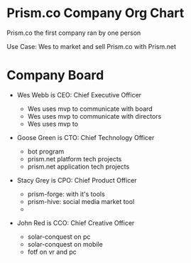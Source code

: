 # Prism.co Company Org Chart

Prism.co the first company ran by one person

Use Case: Wes to market and sell Prism.co with Prism.net

# Company Board
- Wes Webb is CEO: Chief Executive Officer
    - Wes uses mvp to communicate with board
    - Wes uses mvp to communicate with directors
    - Wes uses mvp to
- Goose Green is CTO: Chief Technology Officer
  - bot program
  - prism.net platform tech projects
  - prism.net application tech projects
- Stacy Grey is CPO: Chief Product Officer
  - prism-forge: with it's tools
  - prism-hive: social media market tool
  - 

- John Red is CCO: Chief Creative Officer
    - solar-conquest on pc
    - solar-conquest on mobile
    - fotf on vr and pc